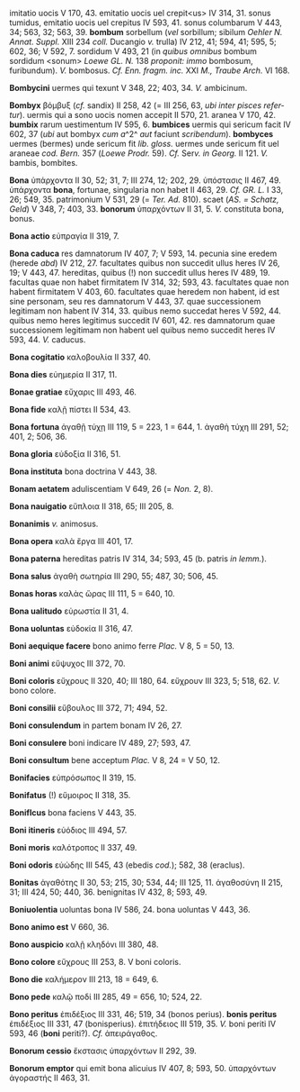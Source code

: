 imitatio uocis V 170, 43. emitatio uocis uel crepit\<us\> IV 314, 31.
sonus tumidus, emitatio uocis uel crepitus IV 593, 41. sonus columbarum
V 443, 34; 563, 32; 563, 39. **bombum** sorbellum (*vel* sorbillum;
sibilum *Oehler N. Annat. Suppl.* XIII 234 *coll.* Ducangio *v.* trulla)
IV 212, 41; 594, 41; 595, 5; 602, 36; V 592, 7. sordidum V 493, 21 (in
*quibus omnibus* bombum sordidum \<sonum\> *Loewe GL. N.* 138 *proponit:
immo* bombosum, furibundum). *V.* bombosus. *Cf. Enn. fragm. inc.* XXI
*M., Traube Arch.* VI 168.

**Bombycini** uermes qui texunt V 348, 22; 403, 34. *V.* ambicinum.

**Bombyx** βόμβυξ (*cf.* sandix) II 258, 42 (= III 256, 63, *ubi inter
pisces refer­tur*). uermis qui a sono uocis nomen accepit II 570, 21.
aranea V 170, 42. **bumbix** rarum uestimentum IV 595, 6. **bumbices**
uermis qui sericum facit IV 602, 37 (*ubi* aut bombyx *cum a*^2^ *aut*
faciunt *scribendum*). **bombyces** uermes (bermes) unde sericum fit
*lib. gloss.* uermes unde sericum fit uel araneae *cod. Bern.* 357
(*Loewe Prodr.* 59). *Cf.* Ser*v. in Georg.* II 121. *V.* bambis,
bombites.

**Bona** ὑπάρχοντα II 30, 52; 31, 7; III 274, 12; 202, 29. ὑπόστασις II
467, 49. ὑπάρχοντα **bona**, fortunae, singularia non habet II 463, 29.
*Cf. GR. L.* I 33, 26; 549, 35. patrimonium V 531, 29 (= *Ter. Ad.*
810). scaet (*AS. = Schatz, Geld*) V 348, 7; 403, 33. **bonorum**
ὑπαρχόντων II 31, 5. *V.* constituta bona, bonus.

**Bona actio** εὐπραγία II 319, 7.

**Bona caduca** res damnatorum IV 407, 7; V 593, 14. pecunia sine eredem
(herede *abd*) IV 212, 27. facultates quibus non succedit ullus heres IV
26, 19; V 443, 47. hereditas, quibus (!) non succedit ullus heres IV
489, 19. facultas quae non habet firmitatem IV 314, 32; 593, 43.
facultates quae non habent firmitatem V 403, 60. facultates quae heredem
non habent, id est sine personam, seu res damnatorum V 443, 37. quae
successionem legitimam non habent IV 314, 33. quibus nemo succedat heres
V 592, 44. quibus nemo heres legitimus succedit IV 601, 42. res
damnatorum quae successionem legitimam non habent uel quibus nemo
succedit heres IV 593, 44. *V.* caducus.

**Bona cogitatio** καλοβουλία II 337, 40.

**Bona dies** εὐημερία II 317, 11.

**Bonae gratiae** εὔχαρις III 493, 46.

**Bona fide** καλῇ πίστει II 534, 43.

**Bona fortuna** ἀγαθῇ τύχῃ III 119, 5 = 223, 1 = 644, 1. ἀγαθὴ τύχη III
291, 52; 401, 2; 506, 36.

**Bona gloria** εὐδοξία II 316, 51.

**Bona instituta** bona doctrina V 443, 38.

**Bonam aetatem** aduliscentiam V 649, 26 (= *Non.* 2, 8).

**Bona nauigatio** εὔπλοια II 318, 65; III 205, 8.

**Bonanimis** *v.* animosus.

**Bona opera** καλὰ ἔργα III 401, 17.

**Bona paterna** hereditas patris IV 314, 34; 593, 45 (b. patris *in
lemm.*).

**Bona salus** ἀγαθὴ σωτηρία III 290, 55; 487, 30; 506, 45.

**Bonas horas** καλὰς ὥρας III 111, 5 = 640, 10.

**Bona ualitudo** εὐρωστία II 31, 4.

**Bona uoluntas** εὐδοκία II 316, 47.

**Boni aequique facere** bono animo ferre *Plac.* V 8, 5 = 50, 13.

**Boni animi** εὔψυχος III 372, 70.

**Boni coloris** εὔχρους II 320, 40; III 180, 64. εὔχρουν III 323, 5;
518, 62. *V.* bono colore.

**Boni consilii** εὔβουλος III 372, 71; 494, 52.

**Boni consulendum** in partem bonam IV 26, 27.

**Boni consulere** boni indicare IV 489, 27; 593, 47.

**Boni consultum** bene acceptum *Plac.* V 8, 24 = V 50, 12.

**Bonifacies** εὐπρόσωπος II 319, 15.

**Bonifatus** (!) εὔμοιρος II 318, 35.

**Boniflcus** bona faciens V 443, 35.

**Boni itineris** εὐόδιος III 494, 57.

**Boni moris** καλότροπος II 337, 49.

**Boni odoris** εὐώδης III 545, 43 (ebedis *cod.*); 582, 38 (eraclus).

**Bonitas** ἀγαθότης II 30, 53; 215, 30; 534, 44; III 125, 11. ἀγαθοσύνη
II 215, 31; III 424, 50; 440, 36. benignitas IV 432, 8; 593, 49.

**Boniuolentia** uoluntas bona IV 586, 24. bona uoluntas V 443, 36.

**Bono animo est** V 660, 36.

**Bono auspicio** καλῇ κληδόνι III 380, 48.

**Bono colore** εὔχρους III 253, 8. V boni coloris.

**Bono die** καλήμερον III 213, 18 = 649, 6.

**Bono pede** καλῷ ποδί III 285, 49 = 656, 10; 524, 22.

**Bono peritus** ἐπιδέξιος III 331, 46; 519, 34 (bonos perius). **bonis
peritus** ἐπιδέξιος III 331, 47 (bonisperius). ἐπιτήδειος III 519, 35.
*V.* boni periti IV 593, 46 (**boni** periti?). *Cf.* ἀπειράγαθος.

**Bonorum cessio** ἔκστασις ὑπαρχόντων II 292, 39.

**Bonorum emptor** qui emit bona alicuius IV 407, 8; 593, 50. ὑπαρχόντων
ἀγοραστής II 463, 31.
